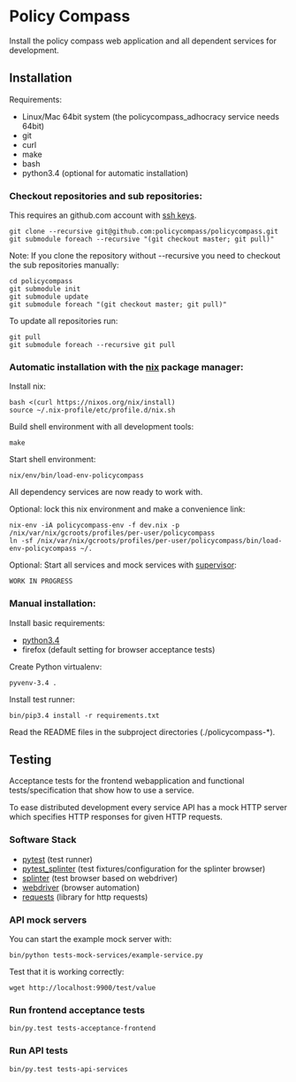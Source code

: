 # Policy Compass

Install the policy compass web application and all dependent services for development.

## Installation

Requirements:

* Linux/Mac 64bit system (the policycompass_adhocracy service needs 64bit)
* git
* curl
* make
* bash
* python3.4 (optional for automatic installation)


### Checkout repositories and sub repositories:

This requires an github.com account with [ssh keys](https://help.github.com/articles/generating-ssh-keys).

    git clone --recursive git@github.com:policycompass/policycompass.git
    git submodule foreach --recursive "(git checkout master; git pull)"

Note: If you clone the repository without --recursive you need to checkout the sub repositories manually:

    cd policycompass
    git submodule init
    git submodule update
    git submodule foreach "(git checkout master; git pull)"

To update all repositories run:

    git pull
    git submodule foreach --recursive git pull

### Automatic installation with the [nix](http://nixos.org/nix/) package manager:

Install nix:

    bash <(curl https://nixos.org/nix/install)
    source ~/.nix-profile/etc/profile.d/nix.sh

Build shell environment with all development tools:

    make

Start shell environment:

    nix/env/bin/load-env-policycompass

All dependency services are now ready to work with.

Optional: lock this nix environment and make a convenience link:

    nix-env -iA policycompass-env -f dev.nix -p /nix/var/nix/gcroots/profiles/per-user/policycompass
    ln -sf /nix/var/nix/gcroots/profiles/per-user/policycompass/bin/load-env-policycompass ~/.

Optional: Start all services and mock services with [supervisor](http://supervisord.org/):

    WORK IN PROGRESS


### Manual installation:

Install basic requirements:

* [python3.4](https://python.org)
* firefox (default setting for browser acceptance tests)

Create Python virtualenv:

    pyvenv-3.4 .


Install test runner:

    bin/pip3.4 install -r requirements.txt

Read the README files in the subproject directories (./policycompass-*).


## Testing

Acceptance tests for the frontend webapplication and
functional tests/specification that show how to use a service.

To ease distributed development every service API has a mock HTTP
server which specifies HTTP responses for given HTTP requests.


### Software Stack

* [pytest](http://pytest.org) (test runner)
* [pytest_splinter](https://pypi.python.org/pypi/pytest-splinter) (test fixtures/configuration for the splinter browser)
* [splinter](http://splinter.cobrateam.info/docs) (test browser based on webdriver)
* [webdriver](http://docs.seleniumhq.org) (browser automation)
* [requests](http://docs.python-requests.org) (library for http requests)


### API mock servers

You can start the example mock server with:

    bin/python tests-mock-services/example-service.py

Test that it is working correctly:

    wget http://localhost:9900/test/value


### Run frontend acceptance tests

    bin/py.test tests-acceptance-frontend


### Run API tests

    bin/py.test tests-api-services
